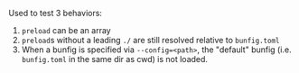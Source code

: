 Used to test 3 behaviors:

1. `preload` can be an array
2. `preload`s without a leading `./` are still resolved relative to `bunfig.toml`
3. When a bunfig is specified via `--config=<path>`, the "default" bunfig (i.e.
   `bunfig.toml` in the same dir as cwd) is not loaded.
